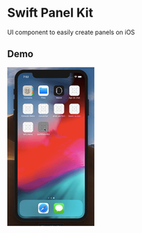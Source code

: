 # Swift Panel Kit
UI component to easily create panels on iOS

## Demo

![Demo](resources/demo.gif)

